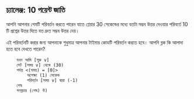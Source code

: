 ## চ্যালেঞ্জ: 10 পয়েন্ট জাতি

আপনি আপনার গেমটি পরিবর্তন করতে পারেন যাতে প্লেয়ার 30 সেকেন্ডের মধ্যে যতটা সম্ভব উত্তর দেওয়ার পরিবর্তে 10 টি প্রশ্নের উত্তর দিতে যত দ্রুত সম্ভব উত্তর দেয়।

এই পরিবর্তনটি করার জন্য আপনাকে শুধুমাত্র আপনার টাইমার কোডটি পরিবর্তন করতে হবে। আপনি ব্লক কি আলাদা হতে হবে দেখতে পারেন?

```blocks3
    যখন আমি [শুরু v]
    সেট [সময় v] থেকে (30)
    পর্যন্ত <(সময়) = [0]>
        অপেক্ষা (1) সেকেন্ড
        পরিবর্তন [সময় v] দ্বারা (-1)
    শেষ
    সম্প্রচার (শেষ) উ)
```